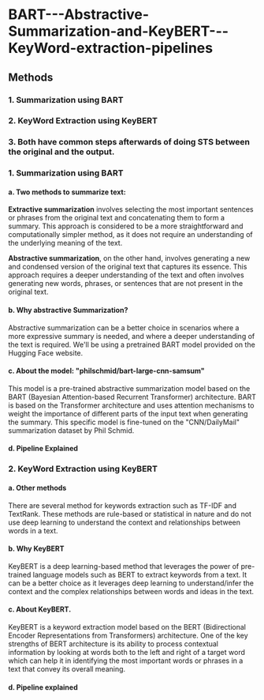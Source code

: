# BART---Abstractive-Summarization-and-KeyBERT---KeyWord-extraction-pipelines

## Methods
### 1. Summarization using BART
### 2. KeyWord Extraction using KeyBERT
### 3. Both have common steps afterwards of doing STS between the original and the output.

### 1. Summarization using BART
  #### a. Two methods to summarize text: 
   **Extractive summarization** involves selecting the most important sentences or phrases from the original text and concatenating them to form a summary. 
   This approach is considered to be a more straightforward and computationally simpler method, as it does not require an understanding of the underlying 
   meaning of the text.

**Abstractive summarization**, on the other hand, involves generating a new and condensed version of the original text that captures its essence. This approach requires a deeper understanding of the text and often involves generating new words, phrases, or sentences that are not present in the original text.

#### b. Why abstractive Summarization?
Abstractive summarization can be a better choice in scenarios where a more expressive summary is needed, and where a deeper understanding of the text is required. We'll be using a pretrained BART model provided on the Hugging Face website. 

#### c. About the model: "philschmid/bart-large-cnn-samsum"
This model is a pre-trained abstractive summarization model based on the BART (Bayesian Attention-based Recurrent Transformer) architecture. BART is based on the Transformer architecture and uses attention mechanisms to weight the importance of different parts of the input text when generating the summary. This specific model is fine-tuned on the "CNN/DailyMail" summarization dataset by Phil Schmid.

#### d. Pipeline Explained



### 2. KeyWord Extraction using KeyBERT
#### a. Other methods 
There are several method for keywords extraction such as TF-IDF and TextRank. These methods are rule-based or statistical in nature and do not use deep learning to understand the context and relationships between words in a text.

#### b. Why KeyBERT
KeyBERT is a deep learning-based method that leverages the power of pre-trained language models such as BERT to extract keywords from a text. 
It can be a better choice as it leverages deep learning to understand/infer the context and the complex relationships between words and ideas in the text.

#### c. About KeyBERT.
KeyBERT is a keyword extraction model based on the BERT (Bidirectional Encoder Representations from Transformers) architecture.
One of the key strengths of BERT architecture is its ability to process contextual information by looking at words both to the left and right of a target word which can help it in identifying the most important words or phrases in a text that convey its overall meaning.

#### d. Pipeline explained










